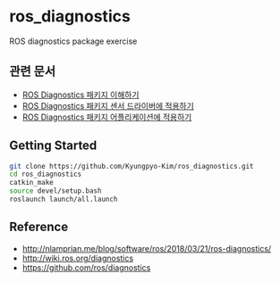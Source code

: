 # ros_diagnostics
ROS diagnostics package exercise

## 관련 문서
* [ROS Diagnostics 패키지 이해하기](https://kyungpyo-kim/github.io)
* [ROS Diagnostics 패키지 센서 드라이버에 적용하기](https://kyungpyo-kim/github.io)
* [ROS Diagnostics 패키지 어플리케이션에 적용하기](https://kyungpyo-kim/github.io)

## Getting Started

```bash
git clone https://github.com/Kyungpyo-Kim/ros_diagnostics.git
cd ros_diagnostics
catkin_make
source devel/setup.bash
roslaunch launch/all.launch
```
## Reference
* http://nlamprian.me/blog/software/ros/2018/03/21/ros-diagnostics/
* http://wiki.ros.org/diagnostics
* https://github.com/ros/diagnostics
